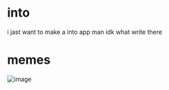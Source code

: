 # into
i jast want to make a into app man idk what write there
# memes
![image](https://github.com/superthecat/name-into/assets/148200287/2289f32d-6d7c-42b5-b4ef-954f1b29ec43)

